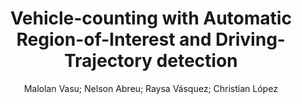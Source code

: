 ---
paperId: 33
author: Malolan Vasu; Nelson Abreu; Raysa Vásquez; Christian López
publicationauthor: López, C. et al.
title: Vehicle-counting with Automatic Region-of-Interest and Driving-Trajectory detection
pdf: paper_33.pdf
poster: poster_33.png
pitch: https://slideslive.com/38962858/vehiclecounting-with-automatic-regionofinterest-and-drivingtrajectory-detection?ref=account-folder-87716-folders
type: Oral
topic: Applications
category: Extended Abstract
link: https://research.latinxinai.org/papers/icml/2021/pdf/paper_33.pdf
conference: icml
year: 2021
tags: icml-2021
location: Virtual
---